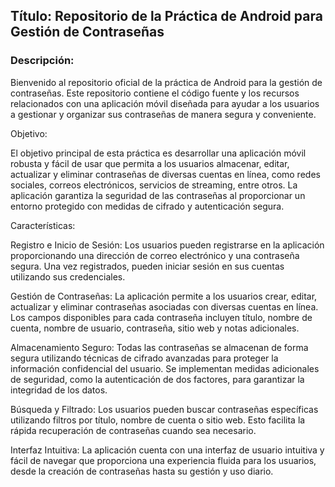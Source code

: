 ## Título: Repositorio de la Práctica de Android para Gestión de Contraseñas

### Descripción:

Bienvenido al repositorio oficial de la práctica de Android para la gestión de contraseñas. Este repositorio contiene el código fuente y los recursos relacionados con una aplicación móvil diseñada para ayudar a los usuarios a gestionar y organizar sus contraseñas de manera segura y conveniente.

Objetivo:

El objetivo principal de esta práctica es desarrollar una aplicación móvil robusta y fácil de usar que permita a los usuarios almacenar, editar, actualizar y eliminar contraseñas de diversas cuentas en línea, como redes sociales, correos electrónicos, servicios de streaming, entre otros. La aplicación garantiza la seguridad de las contraseñas al proporcionar un entorno protegido con medidas de cifrado y autenticación segura.

Características:

Registro e Inicio de Sesión: Los usuarios pueden registrarse en la aplicación proporcionando una dirección de correo electrónico y una contraseña segura. Una vez registrados, pueden iniciar sesión en sus cuentas utilizando sus credenciales.

Gestión de Contraseñas: La aplicación permite a los usuarios crear, editar, actualizar y eliminar contraseñas asociadas con diversas cuentas en línea. Los campos disponibles para cada contraseña incluyen título, nombre de cuenta, nombre de usuario, contraseña, sitio web y notas adicionales.

Almacenamiento Seguro: Todas las contraseñas se almacenan de forma segura utilizando técnicas de cifrado avanzadas para proteger la información confidencial del usuario. Se implementan medidas adicionales de seguridad, como la autenticación de dos factores, para garantizar la integridad de los datos.

Búsqueda y Filtrado: Los usuarios pueden buscar contraseñas específicas utilizando filtros por título, nombre de cuenta o sitio web. Esto facilita la rápida recuperación de contraseñas cuando sea necesario.

Interfaz Intuitiva: La aplicación cuenta con una interfaz de usuario intuitiva y fácil de navegar que proporciona una experiencia fluida para los usuarios, desde la creación de contraseñas hasta su gestión y uso diario.

